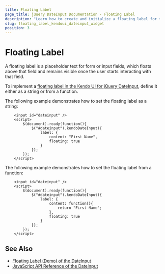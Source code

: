 ```yaml
---
title: Floating Label
page_title: jQuery DateInput Documentation - Floating Label
description: "Learn how to create and initialize a floating label for the Kendo UI for jQuery DateInput component."
slug: floating_label_kendoui_dateinput_widget
position: 3
---
```


# Floating Label

A floating label is a placeholder text for form or input fields, which floats above that field and remains visible once the user starts interacting with that field. 

To implement a [floating label in the Kendo UI for jQuery DateInput](/api/javascript/ui/dateinput/configuration/label), define it either as a string or from a function.

The following example demonstrates how to set the floating label as a string:

```dojo 
    <input id="dateinput" /> 
    <script>
        $(document).ready(function(){
            $("#dateinput").kendoDateInput({
                label: {
                    content: "First Name",
                    floating: true
                }
            });
        });
    </script>
```

The following example demonstrates how to set the floating label from a function:

```dojo 
    <input id="dateinput" /> 
    <script>
        $(document).ready(function(){
            $("#dateinput").kendoDateInput({
                label: {
                    content: function(){
                        return "First Name";
                    },
                    floating: true
                }
            });
        });
    </script>
```


## See Also

* [Floating Label (Demo) of the DateInput](https://demos.telerik.com/kendo-ui/dateinput/floating-label)
* [JavaScript API Reference of the DateInput](/api/javascript/ui/dateinput)
